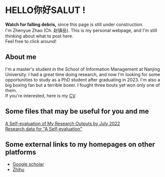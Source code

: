 # HELLO你好SALUT !
**Watch for falling debris,** since this page is still under construction. \
I'm Zhenyue Zhao (Ch. 赵镇岳). This is my personal webpage, and I'm still thinking about what to post here. \
Feel free to click around!

## About me
I'm a master's student in the School of Information Management at Nanjing University. I had a great time doing research, and now I'm looking for some opportunities to study as a PhD student after graduating in 2023. I'm also a big boxing fan but a terrible boxer. I fought three bouts yet won only one of them. \
If you're interested, here is my [CV](/assets/CV_Zhao.pdf).

## Some files that may be useful for you and me
[A Self-evaluation of My Research Outputs by July 2022](/assets/evl.pdf) \
[Research data for "A Self-evaluation"](/assets/data.zip)

## Some external links to my homepages on other platforms
- [Google scholar](https://scholar.google.com/citations?user=9jOy3v4AAAAJ&hl=en)
- [Zhihu](https://www.zhihu.com/people/zhao-zhen-yue-37)
